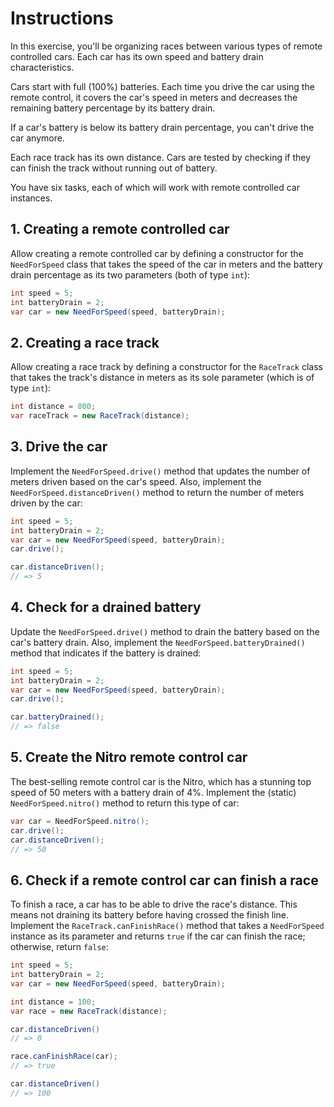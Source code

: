 # Instructions

In this exercise, you'll be organizing races between various types of remote controlled cars. Each car has its own speed and battery drain characteristics.

Cars start with full (100%) batteries. Each time you drive the car using the remote control, it covers the car's speed in meters and decreases the remaining battery percentage by its battery drain.

If a car's battery is below its battery drain percentage, you can't drive the car anymore.

Each race track has its own distance. Cars are tested by checking if they can finish the track without running out of battery.

You have six tasks, each of which will work with remote controlled car instances.

## 1. Creating a remote controlled car

Allow creating a remote controlled car by defining a constructor for the `NeedForSpeed` class that takes the speed of the car in meters and the battery drain percentage as its two parameters (both of type `int`):

```java
int speed = 5;
int batteryDrain = 2;
var car = new NeedForSpeed(speed, batteryDrain);
```

## 2. Creating a race track

Allow creating a race track by defining a constructor for the `RaceTrack` class that takes the track's distance in meters as its sole parameter (which is of type `int`):

```java
int distance = 800;
var raceTrack = new RaceTrack(distance);
```

## 3. Drive the car

Implement the `NeedForSpeed.drive()` method that updates the number of meters driven based on the car's speed. Also, implement the `NeedForSpeed.distanceDriven()` method to return the number of meters driven by the car:

```java
int speed = 5;
int batteryDrain = 2;
var car = new NeedForSpeed(speed, batteryDrain);
car.drive();

car.distanceDriven();
// => 5
```

## 4. Check for a drained battery

Update the `NeedForSpeed.drive()` method to drain the battery based on the car's battery drain. Also, implement the `NeedForSpeed.batteryDrained()` method that indicates if the battery is drained:

```java
int speed = 5;
int batteryDrain = 2;
var car = new NeedForSpeed(speed, batteryDrain);
car.drive();

car.batteryDrained();
// => false
```

## 5. Create the Nitro remote control car

The best-selling remote control car is the Nitro, which has a stunning top speed of 50 meters with a battery drain of 4%. Implement the (static) `NeedForSpeed.nitro()` method to return this type of car:

```java
var car = NeedForSpeed.nitro();
car.drive();
car.distanceDriven();
// => 50
```

## 6. Check if a remote control car can finish a race

To finish a race, a car has to be able to drive the race's distance. This means not draining its battery before having crossed the finish line. Implement the `RaceTrack.canFinishRace()` method that takes a `NeedForSpeed` instance as its parameter and returns `true` if the car can finish the race; otherwise, return `false`:

```java
int speed = 5;
int batteryDrain = 2;
var car = new NeedForSpeed(speed, batteryDrain);

int distance = 100;
var race = new RaceTrack(distance);

car.distanceDriven()
// => 0

race.canFinishRace(car);
// => true

car.distanceDriven()
// => 100
```

